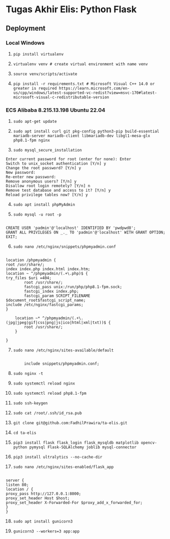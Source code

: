 # Tugas Akhir Elis: Python Flask

## Deployment

### Local Windows

1. `pip install virtualenv`

2. `virtualenv venv # create virtual environment with name venv`

3. `source venv/scripts/activate`

4. `pip install -r requirements.txt # Microsoft Visual C++ 14.0 or greater is required https://learn.microsoft.com/en-us/cpp/windows/latest-supported-vc-redist?view=msvc-170#latest-microsoft-visual-c-redistributable-version`

### ECS Alibaba 8.215.13.198 Ubuntu 22.04

1. `sudo apt-get update`

2. `sudo apt install curl git pkg-config python3-pip build-essential mariadb-server mariadb-client libmariadb-dev libgl1-mesa-glx php8.1-fpm nginx`

3. `sudo mysql_secure_installation`

```
Enter current password for root (enter for none): Enter
Switch to unix_socket authentication [Y/n] y
Change the root password? [Y/n] y
New password:
Re-enter new password:
Remove anonymous users? [Y/n] y
Disallow root login remotely? [Y/n] n
Remove test database and access to it? [Y/n] y
Reload privilege tables now? [Y/n] y
```

4. `sudo apt install phpMyAdmin`

5. `sudo mysql -u root -p`

```

CREATE USER 'padmin'@'localhost' IDENTIFIED BY 'pwdpwd8';
GRANT ALL PRIVILEGES ON _._ TO 'padmin'@'localhost' WITH GRANT OPTION;
EXIT;

```

6. `sudo nano /etc/nginx/snippets/phpmyadmin.conf`

```

location /phpmyadmin {
root /usr/share/;
index index.php index.html index.htm;
location ~ ^/phpmyadmin/(.+\.php)$ {
try_files $uri =404;
        root /usr/share/;
        fastcgi_pass unix:/run/php/php8.1-fpm.sock;
        fastcgi_index index.php;
        fastcgi_param SCRIPT_FILENAME $document_root$fastcgi_script_name;
include /etc/nginx/fastcgi_params;
}

    location ~* ^/phpmyadmin/(.+\.(jpg|jpeg|gif|css|png|js|ico|html|xml|txt))$ {
        root /usr/share/;
    }

}

```

7. `sudo nano /etc/nginx/sites-available/default`

```

        include snippets/phpmyadmin.conf;

```

8. `sudo nginx -t`

9. `sudo systemctl reload nginx`

10. `sudo systemctl reload php8.1-fpm`

11. `sudo ssh-keygen`

12. `sudo cat /root/.ssh/id_rsa.pub`

13. `git clone git@github.com:FadhilPrawira/ta-elis.git`

14. `cd ta-elis`

15. `pip3 install flask flask_login flask_mysqldb matplotlib opencv-python pymysql Flask-SQLAlchemy joblib mysql-connector`

16. `pip3 install ultralytics --no-cache-dir`

17. `sudo nano /etc/nginx/sites-enabled/flask_app`

```

server {
listen 80;
location / {
proxy_pass http://127.0.0.1:8000;
proxy_set_header Host $host;
proxy_set_header X-Forwarded-For $proxy_add_x_forwarded_for;
}
}

```

18. `sudo apt install gunicorn3`

19. `gunicorn3 --workers=3 app:app`

```

```
